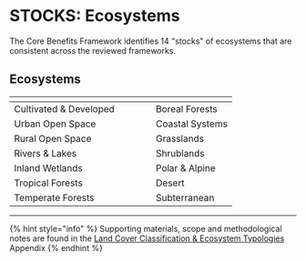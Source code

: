 # STOCKS: Ecosystems

The Core Benefits Framework identifies 14 "stocks" of ecosystems that are consistent across the reviewed frameworks.

## Ecosystems

<table data-header-hidden><thead><tr><th width="233"></th><th></th></tr></thead><tbody><tr><td>Cultivated &#x26; Developed</td><td>Boreal Forests</td></tr><tr><td>Urban Open Space</td><td>Coastal Systems</td></tr><tr><td>Rural Open Space</td><td>Grasslands</td></tr><tr><td>Rivers &#x26; Lakes</td><td>Shrublands</td></tr><tr><td>Inland Wetlands</td><td>Polar &#x26; Alpine</td></tr><tr><td>Tropical Forests</td><td>Desert</td></tr><tr><td>Temperate Forests</td><td>Subterranean</td></tr></tbody></table>

***

{% hint style="info" %}
Supporting materials, scope and methodological notes are found in the [Land Cover Classification & Ecosystem Typologies](../../../appendix/land-cover-classification-and-ecosystem-typologies/) Appendix
{% endhint %}
